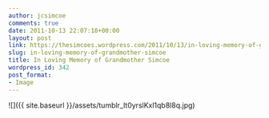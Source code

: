 ```yaml
---
author: jcsimcoe
comments: true
date: 2011-10-13 22:07:18+00:00
layout: post
link: https://thesimcoes.wordpress.com/2011/10/13/in-loving-memory-of-grandmother-simcoe/
slug: in-loving-memory-of-grandmother-simcoe
title: In Loving Memory of Grandmother Simcoe
wordpress_id: 342
post_format:
- Image
---
```


![]({{ site.baseurl }}/assets/tumblr_lt0yrslKxl1qb8l8q.jpg)
